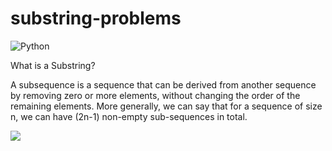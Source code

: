 # substring-problems
![Python](https://img.shields.io/badge/-Python-3670A0?style=flat-square&logo=python&logoColor=white)

What is a Substring?

A subsequence is a sequence that can be derived from another sequence by removing zero or more elements, without changing the order of the remaining elements.
More generally, we can say that for a sequence of size n, we can have (2n-1) non-empty sub-sequences in total.

![](https://media.geeksforgeeks.org/wp-content/cdn-uploads/Substring-min.png) 